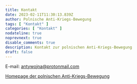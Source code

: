 ```yaml
---
title: Kontakt
date: 2023-02-11T11:30:13.839Z
author: Polnische Anti-Kriegs-Bewegung
tags: [ "Kontakt" ]
categories: [ "Kontakt" ]
nodateline: true
noprevnext: true
disable_comments: true
description: Kontakt zur polnischen Anti-Kriegs-Bewegung
draft: false
---
```

E-mail: antywojna@protonmail.com


[Homepage der polnischen Anti-Kriegs-Bewegung](https://polskiruchantywojenny.com "Homepage der polnischen Anti-Kriegs-Bewegung")

